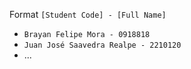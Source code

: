 
Format
`[Student Code] - [Full Name]`

- `Brayan Felipe Mora - 0918818`
- `Juan José Saavedra Realpe - 2210120`
- ...
